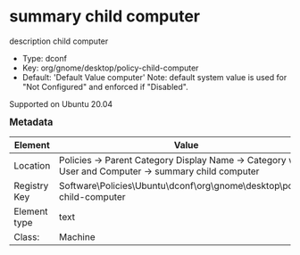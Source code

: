 # summary child computer

description child computer

- Type: dconf
- Key: org/gnome/desktop/policy-child-computer
- Default: 'Default Value computer'
  Note: default system value is used for "Not Configured" and enforced if "Disabled".

Supported on Ubuntu 20.04



<span style="font-size: larger;">**Metadata**</span>

| Element      | Value            |
| ---          | ---              |
| Location     |  Policies -> Parent Category Display Name -> Category with User and Computer -> summary child computer    |
| Registry Key | Software\Policies\Ubuntu\dconf\org\gnome\desktop\policy-child-computer         |
| Element type | text |
| Class:       | Machine       |
